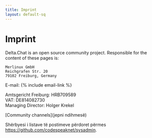 ```yaml
---
title: Imprint
layout: default-sq
---
```




<!-- GENERATED FILE -- DO NOT EDIT -->



# Imprint

Delta.Chat is an open source community project. Responsible for the content of these pages is:

    Merlinux GmbH
    Reichgrafen Str. 20
    79102 Freiburg, Germany

E-mail: {% include email-link %}

Amtsgericht Freiburg: HRB709589  
VAT: DE814082730  
Managing Director: Holger Krekel

[Community channels](jepni ndihmesë)

Shërbyesi i listave të postimeve përdoret përmes <https://github.com/codespeaknet/sysadmin>.
